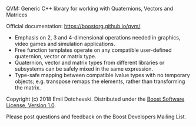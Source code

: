 QVM: Generic C++ library for working with Quaternions, Vectors and Matrices

Official documentation: https://boostorg.github.io/qvm/

* Emphasis on 2, 3 and 4-dimensional operations needed in graphics, video games and simulation applications.
* Free function templates operate on any compatible user-defined quaternion, vector or matrix type.
* Quaternion, vector and matrix types from different libraries or subsystems can be safely mixed in the same expression.
* Type-safe mapping between compatible lvalue types with no temporary objects; e.g. transpose remaps the elements, rather than transforming the matrix.

Copyright (c) 2018 Emil Dotchevski. Distributed under the [Boost Software License, Version 1.0](http://www.boost.org/LICENSE_1_0.txt).

Please post questions and feedback on the Boost Developers Mailing List.
